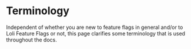 # Terminology

Independent of whether you are new to feature flags in general and/or to Loli Feature Flags or not,
this page clarifies some terminology that is used throughout the docs.
